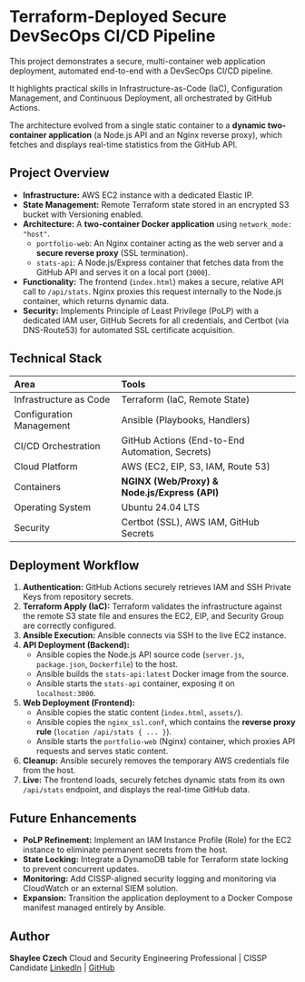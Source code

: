 # Terraform-Deployed Secure DevSecOps CI/CD Pipeline

This project demonstrates a secure, multi-container web application deployment, automated end-to-end with a DevSecOps CI/CD pipeline.

It highlights practical skills in Infrastructure-as-Code (IaC), Configuration Management, and Continuous Deployment, all orchestrated by GitHub Actions.

The architecture evolved from a single static container to a **dynamic two-container application** (a Node.js API and an Nginx reverse proxy), which fetches and displays real-time statistics from the GitHub API.

## Project Overview

* **Infrastructure:** AWS EC2 instance with a dedicated Elastic IP.
* **State Management:** Remote Terraform state stored in an encrypted S3 bucket with Versioning enabled.
* **Architecture:** A **two-container Docker application** using `network_mode: "host"`.
    * `portfolio-web`: An Nginx container acting as the web server and a **secure reverse proxy** (SSL termination).
    * `stats-api`: A Node.js/Express container that fetches data from the GitHub API and serves it on a local port (`3000`).
* **Functionality:** The frontend (`index.html`) makes a secure, relative API call to `/api/stats`. Nginx proxies this request internally to the Node.js container, which returns dynamic data.
* **Security:** Implements Principle of Least Privilege (PoLP) with a dedicated IAM user, GitHub Secrets for all credentials, and Certbot (via DNS-Route53) for automated SSL certificate acquisition.

## Technical Stack

| **Area** | **Tools** |
| :--- | :--- |
| Infrastructure as Code | Terraform (IaC, Remote State) |
| Configuration Management | Ansible (Playbooks, Handlers) |
| CI/CD Orchestration | GitHub Actions (End-to-End Automation, Secrets) |
| Cloud Platform | AWS (EC2, EIP, S3, IAM, Route 53) |
| Containers | **NGINX (Web/Proxy) & Node.js/Express (API)** |
| Operating System | Ubuntu 24.04 LTS |
| Security | Certbot (SSL), AWS IAM, GitHub Secrets |

## Deployment Workflow

1.  **Authentication:** GitHub Actions securely retrieves IAM and SSH Private Keys from repository secrets.
2.  **Terraform Apply (IaC):** Terraform validates the infrastructure against the remote S3 state file and ensures the EC2, EIP, and Security Group are correctly configured.
3.  **Ansible Execution:** Ansible connects via SSH to the live EC2 instance.
4.  **API Deployment (Backend):**
    * Ansible copies the Node.js API source code (`server.js`, `package.json`, `Dockerfile`) to the host.
    * Ansible builds the `stats-api:latest` Docker image from the source.
    * Ansible starts the `stats-api` container, exposing it on `localhost:3000`.
5.  **Web Deployment (Frontend):**
    * Ansible copies the static content (`index.html`, `assets/`).
    * Ansible copies the `nginx_ssl.conf`, which contains the **reverse proxy rule** (`location /api/stats { ... }`).
    * Ansible starts the `portfolio-web` (Nginx) container, which proxies API requests and serves static content.
6.  **Cleanup:** Ansible securely removes the temporary AWS credentials file from the host.
7.  **Live:** The frontend loads, securely fetches dynamic stats from its own `/api/stats` endpoint, and displays the real-time GitHub data.

## Future Enhancements

* **PoLP Refinement:** Implement an IAM Instance Profile (Role) for the EC2 instance to eliminate permanent secrets from the host.
* **State Locking:** Integrate a DynamoDB table for Terraform state locking to prevent concurrent updates.
* **Monitoring:** Add CISSP-aligned security logging and monitoring via CloudWatch or an external SIEM solution.
* **Expansion:** Transition the application deployment to a Docker Compose manifest managed entirely by Ansible.

## Author

**Shaylee Czech** Cloud and Security Engineering Professional | CISSP Candidate
[LinkedIn](https://www.linkedin.com/in/shayleeczech) | [GitHub](https://github.com/shayczech)